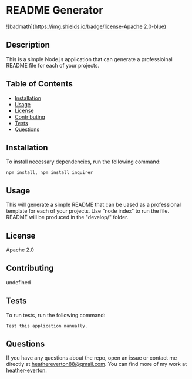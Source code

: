 # README Generator
  ![badmath](https://img.shields.io/badge/license-Apache 2.0-blue)

## Description
This is a simple Node.js application that can generate a professioinal README file for each of your projects. 
## Table of Contents
* [Installation](#installation)
* [Usage](#usage)
* [License](#license)
* [Contributing](#contributing)
* [Tests](#tests)
* [Questions](#questions)
## Installation
To install necessary dependencies, run the following command:
```
npm install, npm install inquirer
```
## Usage
This will generate a simple README that can be uased as a professional template for each of your projects. Use "node index" to run the file. README will be produced in the "develop/" folder.

## License
Apache 2.0

## Contributing
undefined

## Tests
To run tests, run the following command:
```
Test this application manually.
```
## Questions
If you have any questions about the repo, open an issue or contact me directly at heathereverton88@gmail.com. You can find more of my work at [heather-everton](https://github.com/heather-everton/).
